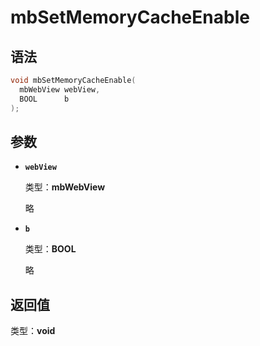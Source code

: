 # mbSetMemoryCacheEnable

## 语法

``` cpp
void mbSetMemoryCacheEnable(
  mbWebView webView,
  BOOL      b
);
```

## 参数

- **`webView`**

  类型：**mbWebView**

  略

- **`b`**

  类型：**BOOL**

  略

## 返回值

类型：**void**
